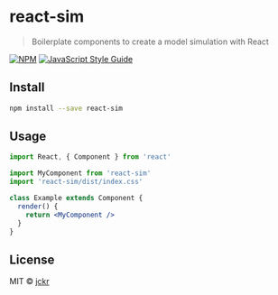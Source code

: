 # react-sim

> Boilerplate components to create a model simulation with React

[![NPM](https://img.shields.io/npm/v/react-sim.svg)](https://www.npmjs.com/package/react-sim) [![JavaScript Style Guide](https://img.shields.io/badge/code_style-standard-brightgreen.svg)](https://standardjs.com)

## Install

```bash
npm install --save react-sim
```

## Usage

```jsx
import React, { Component } from 'react'

import MyComponent from 'react-sim'
import 'react-sim/dist/index.css'

class Example extends Component {
  render() {
    return <MyComponent />
  }
}
```

## License

MIT © [jckr](https://github.com/jckr)
